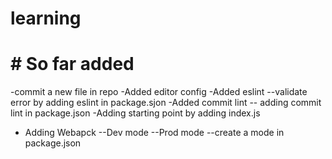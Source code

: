 # learning
# #  So far added
-commit a new file in repo
-Added editor config
-Added eslint
--validate  error by adding eslint in package.sjon
-Added commit lint
-- adding commit lint in package.json
-Adding starting point by adding index.js
- Adding Webapck
--Dev mode
--Prod mode
--create a mode in package.json
